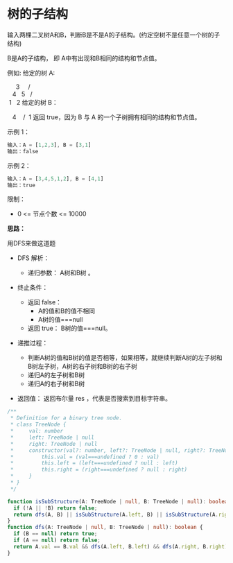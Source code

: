# 树的子结构

输入两棵二叉树A和B，判断B是不是A的子结构。(约定空树不是任意一个树的子结构)

B是A的子结构， 即 A中有出现和B相同的结构和节点值。

例如:
给定的树 A:

     3
    / \
   4   5
  / \
 1   2
给定的树 B：

   4 
  /
 1
返回 true，因为 B 与 A 的一个子树拥有相同的结构和节点值。

示例 1：

```js
输入：A = [1,2,3], B = [3,1]
输出：false
```

示例 2：

```js
输入：A = [3,4,5,1,2], B = [4,1]
输出：true
```

限制：

- 0 <= 节点个数 <= 10000

**思路：**

用DFS来做这道题

- DFS 解析：
  - 递归参数： A树和B树 。
- 终止条件：
  - 返回 false：
    - A的值和B的值不相同
    - A树的值===null
  - 返回 true： B树的值===null。

- 递推过程：
  - 判断A树的值和B树的值是否相等，如果相等，就继续判断A树的左子树和B树左子树，A树的右子树和B树的右子树
  - 递归A的左子树和B树
  - 递归A的右子树和B树
- 返回值： 返回布尔量 res ，代表是否搜索到目标字符串。

```ts
/**
 * Definition for a binary tree node.
 * class TreeNode {
 *     val: number
 *     left: TreeNode | null
 *     right: TreeNode | null
 *     constructor(val?: number, left?: TreeNode | null, right?: TreeNode | null) {
 *         this.val = (val===undefined ? 0 : val)
 *         this.left = (left===undefined ? null : left)
 *         this.right = (right===undefined ? null : right)
 *     }
 * }
 */

function isSubStructure(A: TreeNode | null, B: TreeNode | null): boolean {
  if (!A || !B) return false;
  return dfs(A, B) || isSubStructure(A.left, B) || isSubStructure(A.right, B);
}
function dfs(A: TreeNode | null, B: TreeNode | null): boolean {
  if (B == null) return true;
  if (A == null) return false;
  return A.val == B.val && dfs(A.left, B.left) && dfs(A.right, B.right);
}

```
